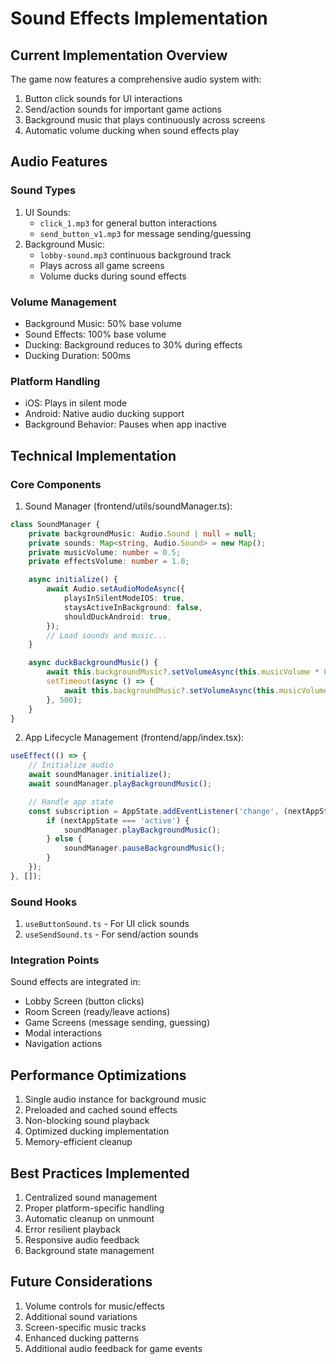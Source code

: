 # Sound Effects Implementation

## Current Implementation Overview
The game now features a comprehensive audio system with:
1. Button click sounds for UI interactions
2. Send/action sounds for important game actions
3. Background music that plays continuously across screens
4. Automatic volume ducking when sound effects play

## Audio Features

### Sound Types
1. UI Sounds:
   - `click_1.mp3` for general button interactions
   - `send_button_v1.mp3` for message sending/guessing
2. Background Music:
   - `lobby-sound.mp3` continuous background track
   - Plays across all game screens
   - Volume ducks during sound effects

### Volume Management
- Background Music: 50% base volume
- Sound Effects: 100% base volume
- Ducking: Background reduces to 30% during effects
- Ducking Duration: 500ms

### Platform Handling
- iOS: Plays in silent mode
- Android: Native audio ducking support
- Background Behavior: Pauses when app inactive

## Technical Implementation

### Core Components

1. Sound Manager (frontend/utils/soundManager.ts):
```typescript
class SoundManager {
    private backgroundMusic: Audio.Sound | null = null;
    private sounds: Map<string, Audio.Sound> = new Map();
    private musicVolume: number = 0.5;
    private effectsVolume: number = 1.0;

    async initialize() {
        await Audio.setAudioModeAsync({
            playsInSilentModeIOS: true,
            staysActiveInBackground: false,
            shouldDuckAndroid: true,
        });
        // Load sounds and music...
    }

    async duckBackgroundMusic() {
        await this.backgroundMusic?.setVolumeAsync(this.musicVolume * 0.3);
        setTimeout(async () => {
            await this.backgroundMusic?.setVolumeAsync(this.musicVolume);
        }, 500);
    }
}
```

2. App Lifecycle Management (frontend/app/index.tsx):
```typescript
useEffect(() => {
    // Initialize audio
    await soundManager.initialize();
    await soundManager.playBackgroundMusic();

    // Handle app state
    const subscription = AppState.addEventListener('change', (nextAppState) => {
        if (nextAppState === 'active') {
            soundManager.playBackgroundMusic();
        } else {
            soundManager.pauseBackgroundMusic();
        }
    });
}, []);
```

### Sound Hooks
1. `useButtonSound.ts` - For UI click sounds
2. `useSendSound.ts` - For send/action sounds

### Integration Points
Sound effects are integrated in:
- Lobby Screen (button clicks)
- Room Screen (ready/leave actions)
- Game Screens (message sending, guessing)
- Modal interactions
- Navigation actions

## Performance Optimizations
1. Single audio instance for background music
2. Preloaded and cached sound effects
3. Non-blocking sound playback
4. Optimized ducking implementation
5. Memory-efficient cleanup

## Best Practices Implemented
1. Centralized sound management
2. Proper platform-specific handling
3. Automatic cleanup on unmount
4. Error resilient playback
5. Responsive audio feedback
6. Background state management

## Future Considerations
1. Volume controls for music/effects
2. Additional sound variations
3. Screen-specific music tracks
4. Enhanced ducking patterns
5. Additional audio feedback for game events 